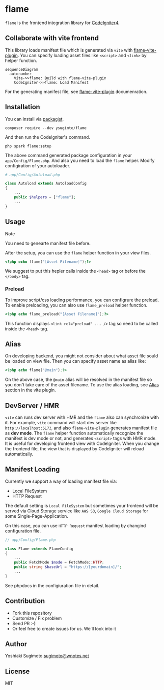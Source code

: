 # flame

`flame` is the frontend integration library for [CodeIgniter4](https://github.com/codeigniter4/codeigniter4).

## Collaborate with vite frontend

This library loads manifest file which is generated via `vite` with [flame-vite-plugin](https://github.com/ysugimoto/flame-vite-plugin).
You can specify loading asset files like `<script>` and `<link>` by helper function.

```mermaid
sequenceDiagram
  autonumber
    Vite->>flame: Build with flame-vite-plugin
    CodeIgniter->>flame: Load Manifest
```

For the generating manifest file, see [flame-vite-plugin](https://github.com/ysugimoto/flame-vite-plugin) documenration.

## Installation

You can install via [packagist](https://packagist.org/packages/ysugimoto/flame).

```shell
composer require --dev ysugimto/flame
```

And then run the CodeIgniter's command.

```shell
php spark flame:setup
```

The above command generated package configuration in your `app/Config/Flame.php`.
And also you need to load the `flame` helper. Modify configiration of your autoloader.

```php
# app/Config/Autoload.php

class Autoload extends AutoloadConfig
{
    ...
    public $helpers = ["flame"];
    ...
}
```

## Usage

> [!NOTE]
> You need to genearte manifest file before.

After the setup, you can use the `flame` helper function in your view files.

```php
<?php echo flame("[Asset Filename]");?>
```

We suggest to put this hepler calls inside the `<head>` tag or before the `</body>` tag.

### Preload

To improve script/css loading performance, you can configrure the [preload](https://developer.mozilla.org/en-US/docs/Web/HTML/Attributes/rel/preload).
To enable preloading, you can also use `flame_preload` helper function.

```php
<?php echo flame_preload("[Asset Filename]");?>
```

This function displays `<link rel="preload" ... />` tag so need to be called inside the `<head>` tag.

## Alias

On developing backend, you might not consider about what asset file sould be loaded on view file.
Then you can specify asset name as alias like:

```php
<?php echo flame("@main");?>
```

On the above case, the `@main` alias will be resolved in the manifest file so you don't take care of the asset filename.
To use the alias loading, see [Alias](https://github.com/ysugimoto/flame-vite-plugin?tab=readme-ov-file#alias) section in the vite plugin.

## DevServer / HMR

`vite` can runs dev server with HMR and the `flame` also can synchronize with it.
For example, `vite` command will start dev server like `http://localhost:5173`, and also `flame-vite-plugin` generates manifest file as **dev mode**.
The `flame` helper function automatically recognize the manifest is dev mode or not, and generates `<script>` tags with HMR mode.
It is useful for developing frontend view with CodeIgniter. When you change the frontend file, the view that is displayed by CodeIgniter will reload automatically.

## Manifest Loading

Currently we support a way of loading manifest file via:

- Local FileSystem
- HTTP Request

The default setting is `Local FileSystem` but sometimes your frontend will be served via Cloud Storage service like `AWS S3`, `Google Cloud Storage` for some Single-Page-Application.

On this case, you can use `HTTP Request` manifest loading by changind configuration file.

```php
// app/Config/Flame.php

class Flame extends FlameConfig
{
    ...
    public FetchMode $mode = FetchMode::HTTP;
    public string $baseUrl = "https://[yourdomain]/";
    ...
}
```

See phpdocs in the configiuration file in detail.

## Contribution

- Fork this repository
- Customize / Fix problem
- Send PR :-)
- Or feel free to create issues for us. We'll look into it

## Author

Yoshiaki Sugimoto <sugimoto@wnotes.net>

## License

MIT
